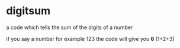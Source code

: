 # digitsum
a code which tells the sum of the digits of a number

if you say a number for example 123 the code will give you **6** (1+2+3)
